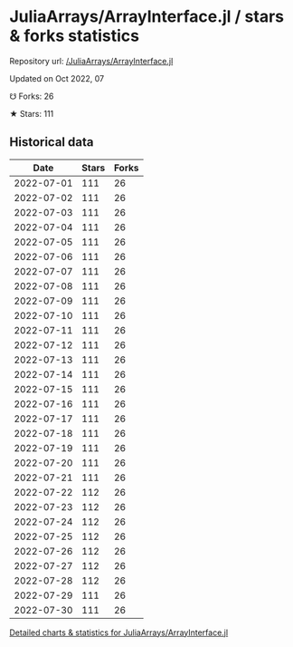 # JuliaArrays/ArrayInterface.jl / stars & forks statistics

Repository url: [/JuliaArrays/ArrayInterface.jl](https://github.com/JuliaArrays/ArrayInterface.jl)

Updated on Oct 2022, 07

☋ Forks: 26

★ Stars: 111

## Historical data
| Date | Stars | Forks |
|------|-------|-------|
| 2022-07-01 | 111 | 26 | 
| 2022-07-02 | 111 | 26 | 
| 2022-07-03 | 111 | 26 | 
| 2022-07-04 | 111 | 26 | 
| 2022-07-05 | 111 | 26 | 
| 2022-07-06 | 111 | 26 | 
| 2022-07-07 | 111 | 26 | 
| 2022-07-08 | 111 | 26 | 
| 2022-07-09 | 111 | 26 | 
| 2022-07-10 | 111 | 26 | 
| 2022-07-11 | 111 | 26 | 
| 2022-07-12 | 111 | 26 | 
| 2022-07-13 | 111 | 26 | 
| 2022-07-14 | 111 | 26 | 
| 2022-07-15 | 111 | 26 | 
| 2022-07-16 | 111 | 26 | 
| 2022-07-17 | 111 | 26 | 
| 2022-07-18 | 111 | 26 | 
| 2022-07-19 | 111 | 26 | 
| 2022-07-20 | 111 | 26 | 
| 2022-07-21 | 111 | 26 | 
| 2022-07-22 | 112 | 26 | 
| 2022-07-23 | 112 | 26 | 
| 2022-07-24 | 112 | 26 | 
| 2022-07-25 | 112 | 26 | 
| 2022-07-26 | 112 | 26 | 
| 2022-07-27 | 112 | 26 | 
| 2022-07-28 | 112 | 26 | 
| 2022-07-29 | 111 | 26 | 
| 2022-07-30 | 111 | 26 | 


[Detailed charts & statistics for JuliaArrays/ArrayInterface.jl](https://reviewgithub.com/rep/JuliaArrays/ArrayInterface.jl)
